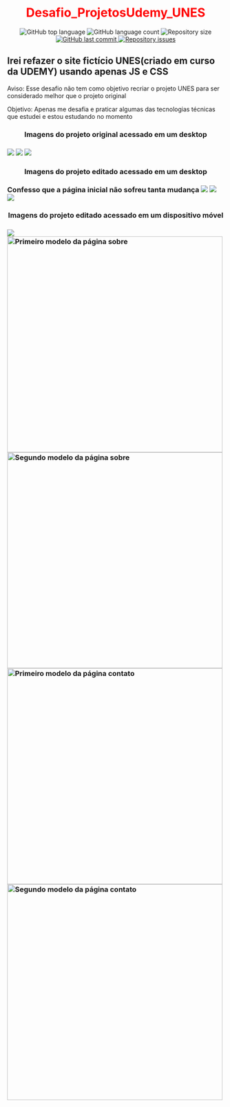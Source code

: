 <h1 align="center" style="color: red;">Desafio_ProjetosUdemy_UNES</h1>

<p align="center">
  <img alt="GitHub top language" src="https://img.shields.io/github/languages/top/willyanferreira/Desafio_ProjetosUdemy_UNES" />
  
  <img alt="GitHub language count" src="https://img.shields.io/github/languages/count/willyanferreira/Desafio_ProjetosUdemy_UNES" />
  
  <img alt="Repository size" src="https://img.shields.io/github/repo-size/willyanferreira/Desafio_ProjetosUdemy_UNES" />

  <a href="https://github.com/leovargasdev/sonoplastia-vai-dar-namoro/commits/master">
    <img alt="GitHub last commit" src="https://img.shields.io/github/last-commit/willyanferreira/Desafio_ProjetosUdemy_UNES" />
  </a>
  
  <a href="https://github.com/leovargasdev/sonoplastia-vai-dar-namoro/issues">
    <img alt="Repository issues" src="https://img.shields.io/github/issues/willyanferreira/Desafio_ProjetosUdemy_UNES" />
  </a>
</p>

<h2>Irei refazer o site fictício UNES(criado em curso da UDEMY) usando apenas JS e CSS</h2>
<p>Aviso: Esse desafio não tem como objetivo recriar o projeto UNES para ser considerado melhor que o projeto original</p>
<p>Objetivo: Apenas me desafia e praticar algumas das tecnologias técnicas que estudei e estou estudando no momento</p>

<div>
     <h3 align="center">Imagens do projeto original acessado em um desktop<h3>
     <img src="img/home_original.jpeg" >
     <img src="img/sobre_original.jpeg">
     <img src="img/contato_original.jpeg">
</div>
      
<div>
     <h3 align="center">Imagens do projeto editado acessado em um desktop<h3>
     <span>Confesso que a página inicial não sofreu tanta mudança</span>
     <img src="img/pagina_home_desktop.jpeg" >
     <img src="img/pagina_sobre_desktop.jpeg">
     <img src="img/pagina_contato_desktop.jpeg">
</div>
      
<div>
     <h3 align="center">Imagens do projeto editado acessado em um dispositivo móvel<h3>
     <img src="img/pagina_home_celular.jpeg">
     <div>
         <img src="img/pagina_sobre_celular.jpeg" title="Primeiro modelo da página sobre" width="500">
         <img src="img/pagina_sobre_celular2.jpeg" title="Segundo modelo da página sobre" width="500">
     </div>
     <div>
         <img src="img/pagina_contato_celular.jpeg" title="Primeiro modelo da página contato" width="500">
         <img src="img/pagina_contato_celular2.jpeg" title="Segundo modelo da página contato" width="500">
     </div>
</div>
